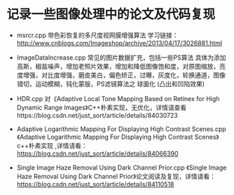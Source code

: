 # 记录一些图像处理中的论文及代码复现

- msrcr.cpp 带色彩恢复的多尺度视网膜增强算法 学习链接：http://www.cnblogs.com/Imageshop/archive/2013/04/17/3026881.html
- ImageDataIncrease.cpp 常见的图片数据扩充，包括一些PS算法 具体为添加高斯，椒盐噪声，增加老照片效果，增加和降低图像饱和度，对原图缩放，亮度增强，对比度增强，磨皮美白，偏色矫正，过曝，灰度化，轮换通道，图像错切，运动模糊，钝化蒙版，PS滤镜算法之 球面化 (凸出和凹陷效果)
- HDR.cpp 对《Adaptive Local Tone Mapping Based on Retinex for High Dynamic Range Images》C++朴素实现，无优化，详情请查看https://blog.csdn.net/just_sort/article/details/84030723
- Adaptive Logarithmic Mapping For Displaying High Contrast Scenes.cpp 《Adaptive Logarithmic Mapping For Displaying High Contrast Scenes》c++朴素实现 ,详情请看：https://blog.csdn.net/just_sort/article/details/84066390

- Single Image Haze Removal Using Dark Channel Prior.cpp 《Single Image Haze Removal Using Dark Channel Prior》论文阅读及复现，详情请看：https://blog.csdn.net/just_sort/article/details/84110518



